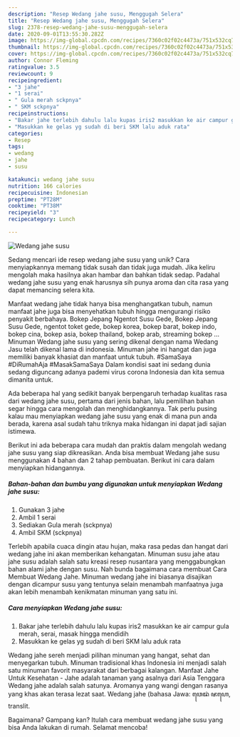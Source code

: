 ```yaml
---
description: "Resep Wedang jahe susu, Menggugah Selera"
title: "Resep Wedang jahe susu, Menggugah Selera"
slug: 2378-resep-wedang-jahe-susu-menggugah-selera
date: 2020-09-01T13:55:30.282Z
image: https://img-global.cpcdn.com/recipes/7360c02f02c4473a/751x532cq70/wedang-jahe-susu-foto-resep-utama.jpg
thumbnail: https://img-global.cpcdn.com/recipes/7360c02f02c4473a/751x532cq70/wedang-jahe-susu-foto-resep-utama.jpg
cover: https://img-global.cpcdn.com/recipes/7360c02f02c4473a/751x532cq70/wedang-jahe-susu-foto-resep-utama.jpg
author: Connor Fleming
ratingvalue: 3.5
reviewcount: 9
recipeingredient:
- "3 jahe"
- "1 serai"
- " Gula merah sckpnya"
- " SKM sckpnya"
recipeinstructions:
- "Bakar jahe terlebih dahulu lalu kupas iris2 masukkan ke air campur gula merah, serai, masak hingga mendidih"
- "Masukkan ke gelas yg sudah di beri SKM lalu aduk rata"
categories:
- Resep
tags:
- wedang
- jahe
- susu

katakunci: wedang jahe susu 
nutrition: 166 calories
recipecuisine: Indonesian
preptime: "PT28M"
cooktime: "PT38M"
recipeyield: "3"
recipecategory: Lunch

---
```



![Wedang jahe susu](https://img-global.cpcdn.com/recipes/7360c02f02c4473a/751x532cq70/wedang-jahe-susu-foto-resep-utama.jpg)

Sedang mencari ide resep wedang jahe susu yang unik? Cara menyiapkannya memang tidak susah dan tidak juga mudah. Jika keliru mengolah maka hasilnya akan hambar dan bahkan tidak sedap. Padahal wedang jahe susu yang enak harusnya sih punya aroma dan cita rasa yang dapat memancing selera kita.

Manfaat wedang jahe tidak hanya bisa menghangatkan tubuh, namun manfaat jahe juga bisa menyehatkan tubuh hingga mengurangi risiko penyakit berbahaya. Bokep Jepang Ngentot Susu Gede, Bokep Jepang Susu Gede, ngentot toket gede, bokep korea, bokep barat, bokep indo, bokep cina, bokep asia, bokep thailand, bokep arab, streaming bokep … Minuman Wedang jahe susu yang sering dikenal dengan nama Wedang Jasu telah dikenal lama di indonesia. Minuman jahe ini hangat dan juga memiliki banyak khasiat dan manfaat untuk tubuh. #SamaSaya #DiRumahAja #MasakSamaSaya Dalam kondisi saat ini sedang dunia sedang diguncang adanya pademi virus corona Indonesia dan kita semua dimanita untuk.

Ada beberapa hal yang sedikit banyak berpengaruh terhadap kualitas rasa dari wedang jahe susu, pertama dari jenis bahan, lalu pemilihan bahan segar hingga cara mengolah dan menghidangkannya. Tak perlu pusing kalau mau menyiapkan wedang jahe susu yang enak di mana pun anda berada, karena asal sudah tahu triknya maka hidangan ini dapat jadi sajian istimewa.


Berikut ini ada beberapa cara mudah dan praktis dalam mengolah wedang jahe susu yang siap dikreasikan. Anda bisa membuat Wedang jahe susu menggunakan 4 bahan dan 2 tahap pembuatan. Berikut ini cara dalam menyiapkan hidangannya.

<!--inarticleads1-->

##### Bahan-bahan dan bumbu yang digunakan untuk menyiapkan Wedang jahe susu:

1. Gunakan 3 jahe
1. Ambil 1 serai
1. Sediakan  Gula merah (sckpnya)
1. Ambil  SKM (sckpnya)


Terlebih apabila cuaca dingin atau hujan, maka rasa pedas dan hangat dari wedang jahe ini akan memberikan kehangatan. Minuman susu jahe atau jahe susu adalah salah satu kreasi resep nusantara yang menggabungkan bahan alami jahe dengan susu. Nah bunda bagaimana cara membuat Cara Membuat Wedang Jahe. Minuman wedang jahe ini biasanya disajikan dengan dicampur susu yang tentunya selain menambah manfaatnya juga akan lebih menambah kenikmatan minuman yang satu ini. 

<!--inarticleads2-->

##### Cara menyiapkan Wedang jahe susu:

1. Bakar jahe terlebih dahulu lalu kupas iris2 masukkan ke air campur gula merah, serai, masak hingga mendidih
1. Masukkan ke gelas yg sudah di beri SKM lalu aduk rata


Wedang jahe sereh menjadi pilihan minuman yang hangat, sehat dan menyegarkan tubuh. Minuman tradisional khas Indonesia ini menjadi salah satu minuman favorit masyarakat dari berbagai kalangan. Manfaat Jahe Untuk Kesehatan - Jahe adalah tanaman yang asalnya dari Asia Tenggara Wedang jahe adalah salah satunya. Aromanya yang wangi dengan rasanya yang khas akan terasa lezat saat. Wedang jahe (bahasa Jawa: ꦮꦺꦢꦁ ꦗꦲꦺ, translit. 

Bagaimana? Gampang kan? Itulah cara membuat wedang jahe susu yang bisa Anda lakukan di rumah. Selamat mencoba!
